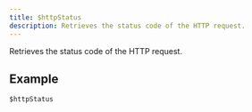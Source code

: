 ```yaml
---
title: $httpStatus
description: Retrieves the status code of the HTTP request.
---
```


Retrieves the status code of the HTTP request.
## Example
```
$httpStatus
```